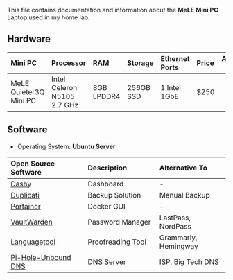 This file contains documentation and information about the  **MeLE Mini PC** Laptop used in my home lab.

## Hardware

| Mini PC <img width=160/> | Processor                   | RAM        | Storage    | Ethernet Ports | Price |                     Amazon Link                      |
|:------------------------ |:--------------------------- |:---------- |:---------- |:-------------- |:----- |:----------------------------------------------------:|
| MeLE Quieter3Q Mini PC   | Intel Celeron N5105 2.7 GHz | 8GB LPDDR4 | ‎256GB SSD | 1 Intel 1GbE   | $250  | [Link](https://www.amazon.com/gp/product/B09TGN1MWV) |


## Software

- Operating System: **Ubuntu Server**

| Open Source Software <img width=160/>                                                              | Description <img width=210/> | Alternative To <img width=200/> |
|:-------------------------------------------------------------------------------------------------- |:---------------------------- |:------------------------------- |
| [Dashy](https://github.com/Lissy93/dashy)                                                          | Dashboard                    | -                               |
| [Duplicati](https://github.com/linuxserver/docker-duplicati)                                       | Backup Solution              | Manual Backup                   |
| [Portainer](https://github.com/portainer/portainer)                                                | Docker GUI                   | -                               |
| [VaultWarden](https://github.com/dani-garcia/vaultwarden)                                          | Password Manager             | LastPass, NordPass              |
| [Languagetool](https://github.com/Erikvl87/docker-languagetool)                                    | Proofreading Tool            | Grammarly, Hemingway            |
| [Pi-Hole-Unbound DNS](https://github.com/chriscrowe/docker-pihole-unbound/tree/main/one-container) | DNS Server                   | ISP, Big Tech DNS               |
